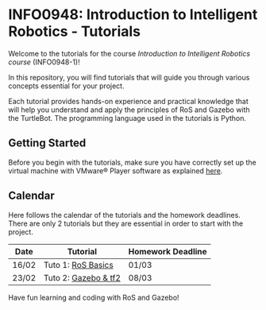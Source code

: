 # INFO0948: Introduction to Intelligent Robotics - Tutorials

Welcome to the tutorials for the course *Introduction to Intelligent Robotics course* (INFO0948-1)! 

In this repository, you will find tutorials that will guide you through various concepts essential for your project.

Each tutorial provides hands-on experience and practical knowledge that will help you understand and apply the principles of RoS and Gazebo with the TurtleBot.
The programming language used in the tutorials is Python.

## Getting Started

Before you begin with the tutorials, make sure you have correctly set up the virtual machine with VMware® Player software as explained [here](<../PC setup/README.md>).

## Calendar
Here follows the calendar of the tutorials and the homework deadlines. 
There are only 2 tutorials but they are essential in order to start with the project.

| Date | Tutorial | Homework Deadline |
|------|----------|-------------------|
| 16/02 | Tuto 1: [RoS Basics](tutorial-1.md) | 01/03 |
| 23/02 | Tuto 2: [Gazebo & tf2](tutorial-2.md) | 08/03 |


Have fun learning and coding with RoS and Gazebo!